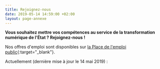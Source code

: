 ```yaml
---
title: Rejoignez-nous
date: 2019-05-14 14:59:00 +02:00
layout: page-annexe
---
```


**Vous souhaitez mettre vos compétences au service de la transformation numérique de l'État ? Rejoignez-nous !**

Nos offres d'emploi sont disponibles sur [la Place de l'emploi public](https://www.place-emploi-public.gouv.fr/){:target="_blank"}.

Actuellement (dernière mise à jour le 14 mai 2019) :
